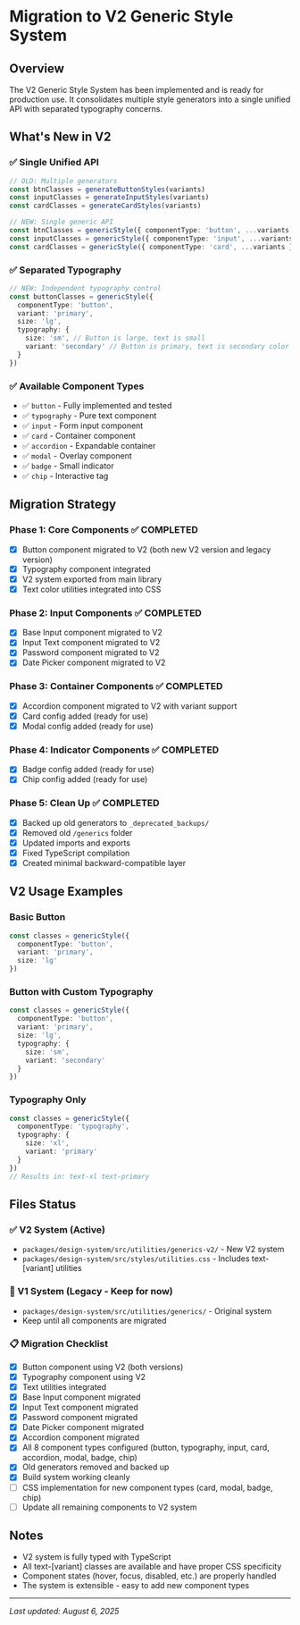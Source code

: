 # Migration to V2 Generic Style System

## Overview

The V2 Generic Style System has been implemented and is ready for production use. It consolidates multiple style generators into a single unified API with separated typography concerns.

## What's New in V2

### ✅ Single Unified API

```typescript
// OLD: Multiple generators
const btnClasses = generateButtonStyles(variants)
const inputClasses = generateInputStyles(variants)
const cardClasses = generateCardStyles(variants)

// NEW: Single generic API
const btnClasses = genericStyle({ componentType: 'button', ...variants })
const inputClasses = genericStyle({ componentType: 'input', ...variants })
const cardClasses = genericStyle({ componentType: 'card', ...variants })
```

### ✅ Separated Typography

```typescript
// NEW: Independent typography control
const buttonClasses = genericStyle({
  componentType: 'button',
  variant: 'primary',
  size: 'lg',
  typography: {
    size: 'sm', // Button is large, text is small
    variant: 'secondary' // Button is primary, text is secondary color
  }
})
```

### ✅ Available Component Types

- ✅ `button` - Fully implemented and tested
- ✅ `typography` - Pure text component
- ✅ `input` - Form input component
- ✅ `card` - Container component
- ✅ `accordion` - Expandable container
- ✅ `modal` - Overlay component
- ✅ `badge` - Small indicator
- ✅ `chip` - Interactive tag

## Migration Strategy

### Phase 1: Core Components ✅ COMPLETED

- [x] Button component migrated to V2 (both new V2 version and legacy version)
- [x] Typography component integrated
- [x] V2 system exported from main library
- [x] Text color utilities integrated into CSS

### Phase 2: Input Components ✅ COMPLETED

- [x] Base Input component migrated to V2
- [x] Input Text component migrated to V2
- [x] Password component migrated to V2
- [x] Date Picker component migrated to V2

### Phase 3: Container Components ✅ COMPLETED

- [x] Accordion component migrated to V2 with variant support
- [x] Card config added (ready for use)
- [x] Modal config added (ready for use)

### Phase 4: Indicator Components ✅ COMPLETED

- [x] Badge config added (ready for use)
- [x] Chip config added (ready for use)

### Phase 5: Clean Up ✅ COMPLETED

- [x] Backed up old generators to `_deprecated_backups/`
- [x] Removed old `/generics` folder
- [x] Updated imports and exports
- [x] Fixed TypeScript compilation
- [x] Created minimal backward-compatible layer

## V2 Usage Examples

### Basic Button

```typescript
const classes = genericStyle({
  componentType: 'button',
  variant: 'primary',
  size: 'lg'
})
```

### Button with Custom Typography

```typescript
const classes = genericStyle({
  componentType: 'button',
  variant: 'primary',
  size: 'lg',
  typography: {
    size: 'sm',
    variant: 'secondary'
  }
})
```

### Typography Only

```typescript
const classes = genericStyle({
  componentType: 'typography',
  typography: {
    size: 'xl',
    variant: 'primary'
  }
})
// Results in: text-xl text-primary
```

## Files Status

### ✅ V2 System (Active)

- `packages/design-system/src/utilities/generics-v2/` - New V2 system
- `packages/design-system/src/styles/utilities.css` - Includes text-[variant] utilities

### 🔄 V1 System (Legacy - Keep for now)

- `packages/design-system/src/utilities/generics/` - Original system
- Keep until all components are migrated

### 📋 Migration Checklist

- [x] Button component using V2 (both versions)
- [x] Typography component using V2
- [x] Text utilities integrated
- [x] Base Input component migrated
- [x] Input Text component migrated
- [x] Password component migrated
- [x] Date Picker component migrated
- [x] Accordion component migrated
- [x] All 8 component types configured (button, typography, input, card, accordion, modal, badge, chip)
- [x] Old generators removed and backed up
- [x] Build system working cleanly
- [ ] CSS implementation for new component types (card, modal, badge, chip)
- [ ] Update all remaining components to V2 system

## Notes

- V2 system is fully typed with TypeScript
- All text-[variant] classes are available and have proper CSS specificity
- Component states (hover, focus, disabled, etc.) are properly handled
- The system is extensible - easy to add new component types

---

_Last updated: August 6, 2025_
